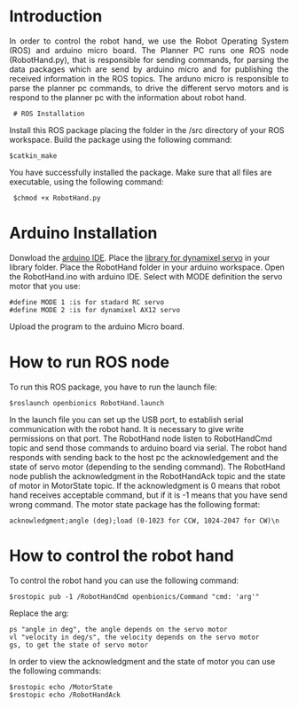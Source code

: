 # Introduction

<p style='text-align: justify;'>
In order to control the robot hand, we use the Robot Operating System (ROS) and arduino micro board.
The Planner PC runs one ROS node (RobotHand.py), that is responsible for sending commands, for parsing the data packages which are send by 
arduino micro and for publishing the received information in the ROS topics.
The arduno micro is responsible to parse the planner pc commands, to drive the different servo motors and is respond to the planner pc with
the information about robot hand.
</p>

     # ROS Installation

Install this ROS package placing the folder in the /src directory of your ROS workspace. Build the package using the following command:

    $catkin_make

You have successfully installed the package. Make sure that all files are executable, using the following command:

     $chmod +x RobotHand.py

# Arduino Installation

Donwload the [arduino IDE](http://arduino.cc/en/main/software).
Place the [library for dynamixel servo](https://github.com/OpenBionics/Robot-Hands/tree/master/Software/Arduino/Libraries/DynamixelSerial) in 
your library folder. 
Place the RobotHand folder in your arduino workspace.
Open the RobotHand.ino with arduino IDE.
Select with MODE definition the servo motor that you use:

    #define MODE 1 :is for stadard RC servo
    #define MODE 2 :is for dynamixel AX12 servo

Upload the program to the arduino Micro board.

# How to run ROS node

To run this ROS package, you have to run the launch file:

    $roslaunch openbionics RobotHand.launch

In the launch file you can set up the USB port, to establish serial communication with the robot hand. It is necessary to give write permissions
on that port. The RobotHand node listen to RobotHandCmd topic and send those commands to arduino board via serial. The robot hand responds with 
sending back to the host pc the acknowledgement and the state of servo motor (depending to the sending command). The RobotHand node publish the 
acknowledgment in the RobotHandAck topic and the state of motor in MotorState topic.
If the acknowledgment is 0 means that robot hand receives acceptable command, but if it is -1 means that you have send wrong command. The motor 
state package has the following format:
    
    acknowledgment;angle (deg);load (0-1023 for CCW, 1024-2047 for CW)\n

# How to control the robot hand

To control the robot hand you can use the following command:

    $rostopic pub -1 /RobotHandCmd openbionics/Command "cmd: 'arg'" 

Replace the arg: 

    ps "angle in deg", the angle depends on the servo motor
    vl "velocity in deg/s", the velocity depends on the servo motor
    gs, to get the state of servo motor

In order to view the acknowledgment and the state of motor you can use the following commands:

	$rostopic echo /MotorState
	$rostopic echo /RobotHandAck
